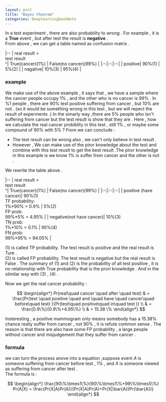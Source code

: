 ```yaml
---
layout: post
title: "Bayes theorem"
categories: DeeplearningbookNote
---
```


In a test experiment , there are also probability to wrong . For example , it is a **True** event , but after test the result is **negative** .  
From above , we can get a table named as confusion matrix .  

|--
| real result ><br>test result <br>^| True(cancer)(1%) | False(no cancer)(99%) |
|:-:|:-:|:-:|
| positive| 90%(1) | 5%(2) |
| nagative| 10%(3) | 95%(4) |

### example  

We make use of the above example , it says that , we have a sample where the cancer people occupy 1% , and the other who is no cancer is 99% . In %1 people , there are 90% test positive suffering from cancer , but 10% are not . (so it would be something wrong in this test , but we will repect the result of experments .) In the simarly way ,there are 5% people who isn't suffering from cancer but the test result is show that they are .  Here , how we calculate the real cancer probiblity in this test , still 1% , or maybe some compound of 90% with 5% ?
From we can conclude : 
+ The test result can be wrong also , we can't only believe in test result . 
+ However , We can make use of the piror knowledge about the test and combine with this test reuslt to get the best result .The piror knowledge in this example is we know 1% is suffer from cancer and the other is not . 


We rewrite the table above .

|--
| real result ><br>test result <br>^| True(cancer)(1%) | False(no cancer)(99%) |
|:-:|:-:|:-:|
| positive (have cancer)| 90%(1)<br>TF probability:<br>1%*90% = 0.9% | 5%(2)<br>FP prob:<br>99%*5% = 4.95% |
| negative(not have cancer)| 10%(3)<br> TN prob:<br>1%*10% = 0.1% | 95%(4)<br>FN prob:<br>99%*95% = 94.05% |

(1) is called TP probability. The test result is positive and the real result is Ture .  
(2) is called FP probability. The test result is negative but the real result is False .
The summary of (1) and (2) is the probability of all test positive , it is no relationship with True probability that is the prori knowledge .
And in the silmilar way with (3) , (4) . 

Now we get the real cancer probability :

$$
\begin{align*}
Pr(real\quad cancer \quad after \quad test) & = \frac{Pr(test \quad positive \quad and \quad have \quad cancer\quad before\quad test) }{Pr(test\quad positive\quad in\quad test )} \\
& =  \frac{0.9\%}{0.9\%+4.95\%} \\
& =  15.38 \%
\end{align*}
$$

Insteresting , a positive mammogram only means somebody has a $15.38 \%$ chance really suffer from cancer , not $90\%$ , it is refute common sense . The reason is that there are also have some FP probability , a large people without cancer and misjudgement that they suffer from cancer .

### formula 
we can turn the process anove into a equation ,suppose event $A$ is someone suffering from cancer before test , $1\%$ , and $X$ is someone viewed as suffering from cancer after test .  
The formula is :

$$
\begin{align*}
\frac{90\%\times1\%}{90\%\times1\%+99\%\times5\%}
Pr(A|X) = \frac{Pr(X|A)Pr(A)}{Pr(X|A)Pr(A)+Pr(X|\bar{A})Pr(\bar{A})}
\end{align*}
$$

